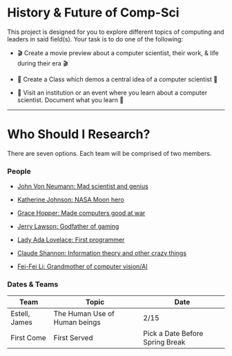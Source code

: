# History & Future of Comp-Sci

This project is designed for you to explore different topics of computing and leaders in said field(s). Your task is to do one of the following:

- 🎬 Create a movie preview about a computer scientist, their work, & life during their era 🎬
  
- 🧪 Create a Class which demos a central idea of a computer scientist 🧪
  
- 🚌 Visit an institution or an event where you learn about a computer scientist. Document what you learn 🚌

---
# Who Should I Research?
There are seven options. Each team will be comprised of two members.

### People
- [John Von Neumann: Mad scientist and genius](https://www.youtube.com/watch?v=hybGvmfuqq8)

- [Katherine Johnson: NASA Moon hero](https://www.nasa.gov/content/katherine-johnson-biography)
  
- [Grace Hopper: Made computers good at war](https://www.youtube.com/watch?v=1LR6NPpFxw4)
  
- [Jerry Lawson: Godfather of gaming](https://www.youtube.com/watch?v=RLQO_RWCOoQ)
  
- [Lady Ada Lovelace: First programmer](https://www.youtube.com/watch?v=InyyT4OiYFY)
  
- [Claude Shannon: Information theory and other crazy things](https://www.youtube.com/watch?v=z2Whj_nL-x8)
  
- [Fei-Fei Li: Grandmother of computer vision/AI](https://www.youtube.com/watch?v=XlnbNFW2tX8)

### Dates & Teams
| Team | Topic | Date |
| --- | ----------- | ----|
| Estell, James | The Human Use of Human beings | 2/15|
| First Come |First Served  | Pick a Date Before Spring Break|



